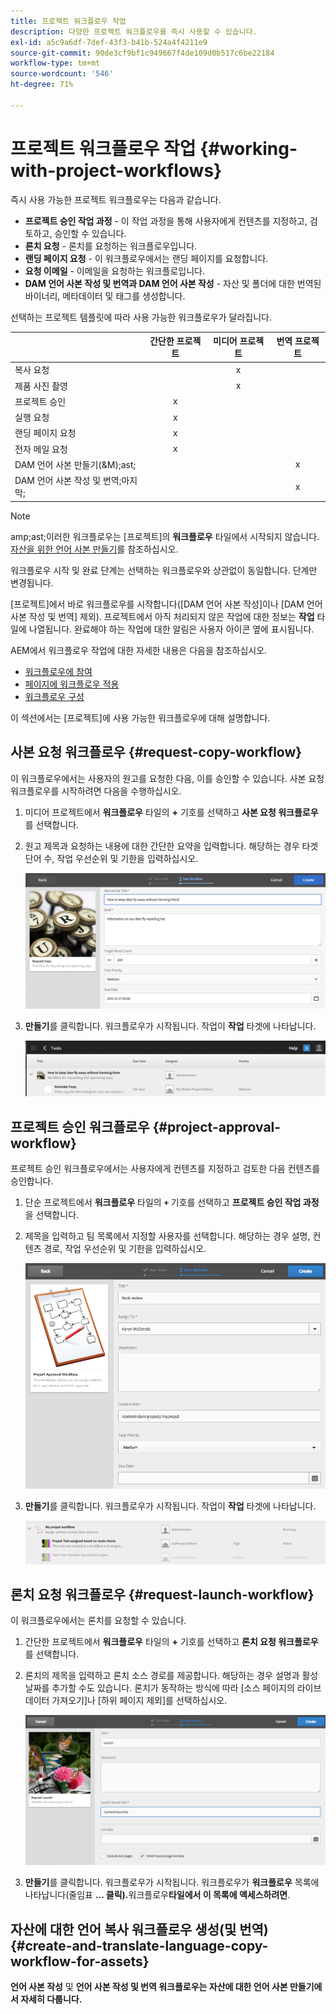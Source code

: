 ```yaml
---
title: 프로젝트 워크플로우 작업
description: 다양한 프로젝트 워크플로우를 즉시 사용할 수 있습니다.
exl-id: a5c9a6df-7def-43f3-b41b-524a4f4211e9
source-git-commit: 90de3cf9bf1c949667f4de109d0b517c6be22184
workflow-type: tm+mt
source-wordcount: '546'
ht-degree: 71%

---
```


# 프로젝트 워크플로우 작업 {#working-with-project-workflows}

즉시 사용 가능한 프로젝트 워크플로우는 다음과 같습니다.

* **프로젝트 승인 작업 과정**  - 이 작업 과정을 통해 사용자에게 컨텐츠를 지정하고, 검토하고, 승인할 수 있습니다.
* **론치 요청**  - 론치를 요청하는 워크플로우입니다.
* **랜딩 페이지 요청**  - 이 워크플로우에서는 랜딩 페이지를 요청합니다.
* **요청 이메일** - 이메일을 요청하는 워크플로입니다.
* **DAM 언어 사본 작성 및 번역과 DAM 언어 사본 작성** - 자산 및 폴더에 대한 번역된 바이너리, 메타데이터 및 태그를 생성합니다.

선택하는 프로젝트 템플릿에 따라 사용 가능한 워크플로우가 달라집니다.

|  | **간단한 프로젝트** | **미디어 프로젝트** | **번역 프로젝트** |
|---|:-:|:-:|:-:|
| 복사 요청 |  | x |  |
| 제품 사진 촬영 |  | x |  |
| 프로젝트 승인 | x |  |  |
| 실행 요청 | x |  |  |
| 랜딩 페이지 요청 | x |  |  |
| 전자 메일 요청 | x |  |  |
| DAM 언어 사본 만들기(&amp;M);ast; |  |  | x |
| DAM 언어 사본 작성 및 번역;마지막; |  |  | x |

>[!NOTE]
>
>amp;ast;이러한 워크플로우는 [프로젝트]의 **워크플로우** 타일에서 시작되지 않습니다. [자산을 위한 언어 사본 만들기](/help/sites-cloud/administering/translation/managing-projects.md)를 참조하십시오.

워크플로우 시작 및 완료 단계는 선택하는 워크플로우와 상관없이 동일합니다. 단계만 변경됩니다.

[프로젝트]에서 바로 워크플로우를 시작합니다([DAM 언어 사본 작성]이나 [DAM 언어 사본 작성 및 번역] 제외). 프로젝트에서 아직 처리되지 않은 작업에 대한 정보는 **작업** 타일에 나열됩니다. 완료해야 하는 작업에 대한 알림은 사용자 아이콘 옆에 표시됩니다.

AEM에서 워크플로우 작업에 대한 자세한 내용은 다음을 참조하십시오.

* [워크플로우에 참여](/help/sites-cloud/authoring/workflows/participating.md)
* [페이지에 워크플로우 적용](/help/sites-cloud/authoring/workflows/applying.md)
* [워크플로우 구성](/help/sites-cloud/administering/workflows-administering.md)

이 섹션에서는 [프로젝트]에 사용 가능한 워크플로우에 대해 설명합니다.

## 사본 요청 워크플로우 {#request-copy-workflow}

이 워크플로우에서는 사용자의 원고를 요청한 다음, 이를 승인할 수 있습니다. 사본 요청 워크플로우를 시작하려면 다음을 수행하십시오.

1. 미디어 프로젝트에서 **워크플로우** 타일의 **+** 기호를 선택하고 **사본 요청 워크플로우**&#x200B;를 선택합니다.
1. 원고 제목과 요청하는 내용에 대한 간단한 요약을 입력합니다. 해당하는 경우 타겟 단어 수, 작업 우선순위 및 기한을 입력하십시오.

   ![복사 요청 워크플로우](/help/sites-cloud/authoring/assets/projects-request-copy.png)

1. **만들기**&#x200B;를 클릭합니다. 워크플로우가 시작됩니다. 작업이 **작업** 타겟에 나타납니다.

   ![요청 복사본이 추가되었습니다.](/help/sites-cloud/authoring/assets/projects-request-copy-add.png)

## 프로젝트 승인 워크플로우 {#project-approval-workflow}

프로젝트 승인 워크플로우에서는 사용자에게 컨텐츠를 지정하고 검토한 다음 컨텐츠를 승인합니다.

1. 단순 프로젝트에서 **워크플로우** 타일의 **`+`** 기호를 선택하고 **프로젝트 승인 작업 과정**&#x200B;을 선택합니다.
1. 제목을 입력하고 팀 목록에서 지정할 사용자를 선택합니다. 해당하는 경우 설명, 컨텐츠 경로, 작업 우선순위 및 기한을 입력하십시오.

   ![승인 요청](/help/sites-cloud/authoring/assets/projects-approval.png)

1. **만들기**&#x200B;를 클릭합니다. 워크플로우가 시작됩니다. 작업이 **작업** 타겟에 나타납니다.

   ![승인 요청 추가](/help/sites-cloud/authoring/assets/projects-approval-add.png)

## 론치 요청 워크플로우 {#request-launch-workflow}

이 워크플로우에서는 론치를 요청할 수 있습니다.

1. 간단한 프로젝트에서 **워크플로우** 타일의 **+** 기호를 선택하고 **론치 요청 워크플로우**&#x200B;를 선택합니다.
1. 론치의 제목을 입력하고 론치 소스 경로를 제공합니다. 해당하는 경우 설명과 활성 날짜를 추가할 수도 있습니다. 론치가 동작하는 방식에 따라 [소스 페이지의 라이브 데이터 가져오기]나 [하위 페이지 제외]를 선택하십시오.

   ![실행 요청](/help/sites-cloud/authoring/assets/projects-request-launch.png)

1. **만들기**&#x200B;를 클릭합니다. 워크플로우가 시작됩니다. 워크플로우가 **워크플로우** 목록에 나타납니다(줄임표 **... 클릭).**&#x200B;워크플로우&#x200B;**타일에서 이 목록에 액세스하려면**.

## 자산에 대한 언어 복사 워크플로우 생성(및 번역){#create-and-translate-language-copy-workflow-for-assets}

**언어 사본 작성** 및 **언어 사본 작성 및 번역 워크플로우는 자산에 대한 언어 사본 만들기에서 자세히 다룹니다.**
